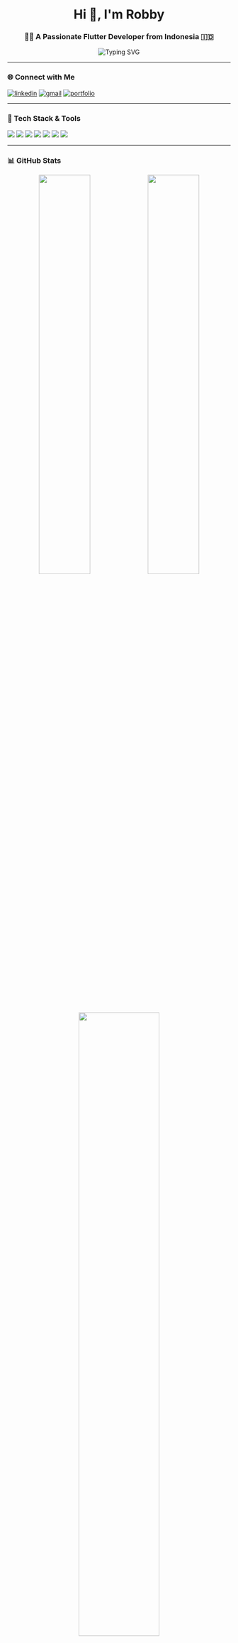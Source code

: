 <!-- Ganti semua `yourusername`, nama, dan link sesuai identitas Yang Mulia -->

<h1 align="center">Hi 👋, I'm Robby </h1>
<h3 align="center">👨‍💻 A Passionate Flutter Developer from Indonesia 🇮🇩</h3>

<p align="center">
  <img src="https://readme-typing-svg.herokuapp.com?font=Fira+Code&duration=4000&pause=1000&color=00BFFF&width=435&lines=Mobile+App+Developer;Flutter+Lover+%F0%9F%94%A5;Clean+Code+Advocate;Open+Source+Contributor;Always+Learning+Something+New" alt="Typing SVG" />
</p>

---

### 🌐 Connect with Me
<p align="left">
  <a href="https://linkedin.com/in/Robby Louis" target="blank"><img align="center" src="https://img.shields.io/badge/LinkedIn-blue?style=for-the-badge&logo=linkedin" alt="linkedin" /></a>
  <a href="mailto:robbylouis18@gmail.com"><img align="center" src="https://img.shields.io/badge/Gmail-red?style=for-the-badge&logo=gmail&logoColor=white" alt="gmail" /></a>
  <a href="https://yourportfolio.com"><img align="center" src="https://img.shields.io/badge/Portfolio-000?style=for-the-badge&logo=vercel&logoColor=white" alt="portfolio" /></a>
</p>

---

### 🚀 Tech Stack & Tools
<p align="left">
  <img src="https://img.shields.io/badge/Dart-0175C2?style=for-the-badge&logo=dart&logoColor=white"/>
  <img src="https://img.shields.io/badge/Flutter-02569B?style=for-the-badge&logo=flutter&logoColor=white"/>
  <img src="https://img.shields.io/badge/Firebase-FFCA28?style=for-the-badge&logo=firebase&logoColor=black"/>
  <img src="https://img.shields.io/badge/Bloc-5B3BE7?style=for-the-badge&logo=flutter&logoColor=white"/>
  <img src="https://img.shields.io/badge/VS%20Code-007ACC?style=for-the-badge&logo=visual-studio-code&logoColor=white"/>
  <img src="https://img.shields.io/badge/Git-F05032?style=for-the-badge&logo=git&logoColor=white"/>
  <img src="https://img.shields.io/badge/MacOS-000000?style=for-the-badge&logo=apple&logoColor=white"/>
</p>

---

### 📊 GitHub Stats
<p align="center">
  <img width="48%" src="https://github-readme-stats.vercel.app/api?username=yourusername&show_icons=true&theme=tokyonight" />
  <img width="48%" src="https://github-readme-streak-stats.herokuapp.com/?user=yourusername&theme=tokyonight" />
</p>
<p align="center">
  <img width="60%" src="https://github-readme-stats.vercel.app/api/top-langs/?username=yourusername&layout=compact&theme=tokyonight" />
</p>

---

### 💡 Currently Working On
- 🔭 Building modern & responsive Flutter apps
- 📱 Working with REST APIs & Firebase
- 📦 Exploring clean architecture & testing
- 🚧 [Insert your live project or GitHub repo here]

---

### ⚡ Fun Facts
- 🔥 Code is poetry — especially when it's clean & efficient
- 🧠 I'm addicted to solving UI/UX challenges
- 🐧 I secretly love dark mode more than coffee ☕
- 🌎 I believe open source = open opportunities

---

### 🎯 Focus Areas as Flutter Developer

- 📱 Flutter app development (iOS & Android)
- 🧱 Clean Architecture with BLoC & Riverpod
- 🌐 REST API integration & Firebase services
- 🧪 Unit Testing & Widget Testing
- 🎨 UI/UX implementation & pixel-perfect design
- 🛠️ CI/CD deployment using Codemagic & GitHub Actions

---
<p align="center">
  <img src="https://media.giphy.com/media/qgQUggAC3Pfv687qPC/giphy.gif" width="300" />
</p>

---

> _“Stay curious. Stay creative. And build like nobody's watching.”_

